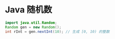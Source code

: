 
Java 随机数
========



```java
import java.util.Random;
Random gen = new Random();
int rInt = gen.nextInt(10); // 生成 [0, 10) 的整数

```

